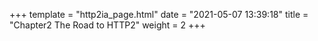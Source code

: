 +++
template = "http2ia_page.html"
date = "2021-05-07 13:39:18"
title = "Chapter2 The Road to HTTP2"
weight = 2
+++